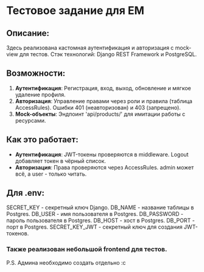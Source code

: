 # Тестовое задание для EM

## Описание:
Здесь реализована кастомная аутентификация и авторизация с mock-view для тестов.
Стэк технологий: Django REST Framework и PostgreSQL.

## Возможности:
1. **Аутентификация**:
   Регистрация, вход, выход, обновление и мягкое удаление профиля.
2. **Авторизация**:
   Управление правами через роли и правила (таблица AccessRules). Ошибки 401 (неавторизован) и 403 (запрещено).
3. **Mock-объекты**:
   Эндпоинт 'api/products/' для имитации работы с ресурсами.

## Как это работает:
- **Аутентификация**: JWT-токены проверяются в middleware. Logout добавляет токен в чёрный список.
- **Авторизация**: Права проверяются через AccessRules. admin может всё, а user - только читать.

## Для .env:
SECRET_KEY - секретный ключ Django.
DB_NAME - название таблицы в Postgres.
DB_USER - имя пользователя в Postgres.
DB_PASSWORD - пароль пользователя в Postgres.
DB_HOST - хост в Postgres.
DB_PORT - порт в Postgres.
SECRET_KEY_JWT - секретный ключ для создания JWT-токенов.

### Также реализован небольшой frontend для тестов.
P.S. Админа необходимо создать отдельно :с
